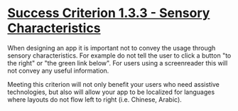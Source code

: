 # [Success Criterion 1.3.3 - Sensory Characteristics](https://www.w3.org/WAI/WCAG21/Understanding/sensory-characteristics.html)

When designing an app it is important not to convey the usage through sensory characteristics. For example do not tell the user to click a button "to the right" or "the green link below". For users using a screenreader this will not convey any useful information.

Meeting this criterion will not only benefit your users who need assistive technologies, but also will allow your app to be localized for languages where layouts do not flow left to right (i.e. Chinese, Arabic).
